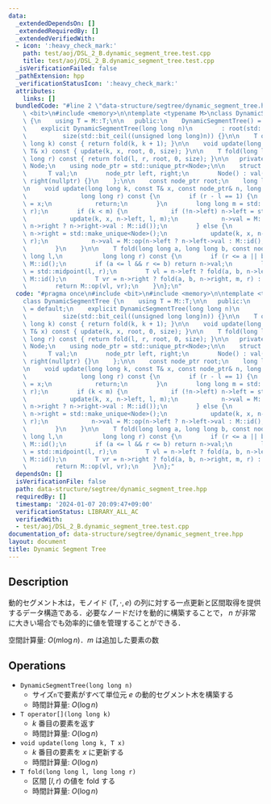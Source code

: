 ```yaml
---
data:
  _extendedDependsOn: []
  _extendedRequiredBy: []
  _extendedVerifiedWith:
  - icon: ':heavy_check_mark:'
    path: test/aoj/DSL_2_B.dynamic_segment_tree.test.cpp
    title: test/aoj/DSL_2_B.dynamic_segment_tree.test.cpp
  _isVerificationFailed: false
  _pathExtension: hpp
  _verificationStatusIcon: ':heavy_check_mark:'
  attributes:
    links: []
  bundledCode: "#line 2 \"data-structure/segtree/dynamic_segment_tree.hpp\"\n#include\
    \ <bit>\n#include <memory>\n\ntemplate <typename M>\nclass DynamicSegmentTree\
    \ {\n    using T = M::T;\n\n   public:\n    DynamicSegmentTree() = default;\n\
    \    explicit DynamicSegmentTree(long long n)\n        : root(std::make_unique<Node>()),\n\
    \          size(std::bit_ceil((unsigned long long)n)) {}\n\n    T operator[](long\
    \ long k) const { return fold(k, k + 1); }\n\n    void update(long long k, const\
    \ T& x) const { update(k, x, root, 0, size); }\n\n    T fold(long long l, long\
    \ long r) const { return fold(l, r, root, 0, size); }\n\n   private:\n    struct\
    \ Node;\n    using node_ptr = std::unique_ptr<Node>;\n\n    struct Node {\n  \
    \      T val;\n        node_ptr left, right;\n        Node() : val(M::id()), left(nullptr),\
    \ right(nullptr) {}\n    };\n\n    const node_ptr root;\n    long long size;\n\
    \n    void update(long long k, const T& x, const node_ptr& n, long long l,\n \
    \               long long r) const {\n        if (r - l == 1) {\n            n->val\
    \ = x;\n            return;\n        }\n        long long m = std::midpoint(l,\
    \ r);\n        if (k < m) {\n            if (!n->left) n->left = std::make_unique<Node>();\n\
    \            update(k, x, n->left, l, m);\n            n->val = M::op(n->left->val,\
    \ n->right ? n->right->val : M::id());\n        } else {\n            if (!n->right)\
    \ n->right = std::make_unique<Node>();\n            update(k, x, n->right, m,\
    \ r);\n            n->val = M::op(n->left ? n->left->val : M::id(), n->right->val);\n\
    \        }\n    }\n\n    T fold(long long a, long long b, const node_ptr& n, long\
    \ long l,\n           long long r) const {\n        if (r <= a || b <= l) return\
    \ M::id();\n        if (a <= l && r <= b) return n->val;\n        long long m\
    \ = std::midpoint(l, r);\n        T vl = n->left ? fold(a, b, n->left, l, m) :\
    \ M::id();\n        T vr = n->right ? fold(a, b, n->right, m, r) : M::id();\n\
    \        return M::op(vl, vr);\n    }\n};\n"
  code: "#pragma once\n#include <bit>\n#include <memory>\n\ntemplate <typename M>\n\
    class DynamicSegmentTree {\n    using T = M::T;\n\n   public:\n    DynamicSegmentTree()\
    \ = default;\n    explicit DynamicSegmentTree(long long n)\n        : root(std::make_unique<Node>()),\n\
    \          size(std::bit_ceil((unsigned long long)n)) {}\n\n    T operator[](long\
    \ long k) const { return fold(k, k + 1); }\n\n    void update(long long k, const\
    \ T& x) const { update(k, x, root, 0, size); }\n\n    T fold(long long l, long\
    \ long r) const { return fold(l, r, root, 0, size); }\n\n   private:\n    struct\
    \ Node;\n    using node_ptr = std::unique_ptr<Node>;\n\n    struct Node {\n  \
    \      T val;\n        node_ptr left, right;\n        Node() : val(M::id()), left(nullptr),\
    \ right(nullptr) {}\n    };\n\n    const node_ptr root;\n    long long size;\n\
    \n    void update(long long k, const T& x, const node_ptr& n, long long l,\n \
    \               long long r) const {\n        if (r - l == 1) {\n            n->val\
    \ = x;\n            return;\n        }\n        long long m = std::midpoint(l,\
    \ r);\n        if (k < m) {\n            if (!n->left) n->left = std::make_unique<Node>();\n\
    \            update(k, x, n->left, l, m);\n            n->val = M::op(n->left->val,\
    \ n->right ? n->right->val : M::id());\n        } else {\n            if (!n->right)\
    \ n->right = std::make_unique<Node>();\n            update(k, x, n->right, m,\
    \ r);\n            n->val = M::op(n->left ? n->left->val : M::id(), n->right->val);\n\
    \        }\n    }\n\n    T fold(long long a, long long b, const node_ptr& n, long\
    \ long l,\n           long long r) const {\n        if (r <= a || b <= l) return\
    \ M::id();\n        if (a <= l && r <= b) return n->val;\n        long long m\
    \ = std::midpoint(l, r);\n        T vl = n->left ? fold(a, b, n->left, l, m) :\
    \ M::id();\n        T vr = n->right ? fold(a, b, n->right, m, r) : M::id();\n\
    \        return M::op(vl, vr);\n    }\n};"
  dependsOn: []
  isVerificationFile: false
  path: data-structure/segtree/dynamic_segment_tree.hpp
  requiredBy: []
  timestamp: '2024-01-07 20:09:47+09:00'
  verificationStatus: LIBRARY_ALL_AC
  verifiedWith:
  - test/aoj/DSL_2_B.dynamic_segment_tree.test.cpp
documentation_of: data-structure/segtree/dynamic_segment_tree.hpp
layout: document
title: Dynamic Segment Tree
---
```


## Description

動的セグメント木は，モノイド $(T, \cdot, e)$ の列に対する一点更新と区間取得を提供するデータ構造である．必要なノードだけを動的に構築することで， $n$ が非常に大きい場合でも効率的に値を管理することができる．

空間計算量: $O(m\log n)$．$m$ は追加した要素の数

## Operations

- `DynamicSegmentTree(long long n)`
    - サイズ`n`で要素がすべて単位元 $e$ の動的セグメント木を構築する
    - 時間計算量: $O(\log n)$
- `T operator[](long long k)`
    - $k$ 番目の要素を返す
    - 時間計算量: $O(\log n)$
- `void update(long long k, T x)`
    - $k$ 番目の要素を $x$ に更新する
    - 時間計算量: $O(\log n)$
- `T fold(long long l, long long r)`
    - 区間 $[l, r)$ の値を fold する
    - 時間計算量: $O(\log n)$